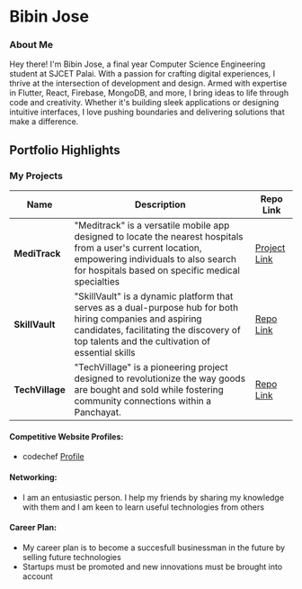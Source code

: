 
# Bibin Jose

### About Me

> 

Hey there! I'm Bibin Jose, a final year Computer Science Engineering student at SJCET Palai. With a passion for crafting digital experiences, I thrive at the intersection of development and design. Armed with expertise in Flutter, React, Firebase, MongoDB, and more, I bring ideas to life through code and creativity. Whether it's building sleek applications or designing intuitive interfaces, I love pushing boundaries and delivering solutions that make a difference. 


## Portfolio Highlights

### My Projects

| Name                | Description                                                               | Repo Link                                                      |
|---------------------|---------------------------------------------------------------------------|----------------------------------------------------------------|
| **MediTrack**       | "Meditrack" is a versatile mobile app designed to locate the nearest hospitals from a user's current location, empowering individuals to also search for hospitals based on specific medical specialties    | [Project Link](https://github.com/BIBS23/meditrack) |
| **SkillVault**      | "SkillVault" is a dynamic platform that serves as a dual-purpose hub for both hiring companies and aspiring candidates, facilitating the discovery of top talents and the cultivation of essential skills   | [Repo Link ](https://github.com/SkillVault) |
| **TechVillage**     | "TechVillage" is a pioneering project designed to revolutionize the way goods are bought and sold while fostering community connections within a Panchayat.                                                 | [Repo Link ](https://github.com/BIBS23/TechVillage-MiniProject) |




#### Competitive Website Profiles:

- codechef [Profile](https://www.codechef.com/users/bibs23)

#### Networking:

- I am an entusiastic person. I help my friends by sharing my knowledge with them and I am keen to learn useful technologies from others

#### Career Plan:

- My career plan is to become a succesfull businessman in the future by selling future technologies
- Startups must be promoted and new innovations must be brought into account
